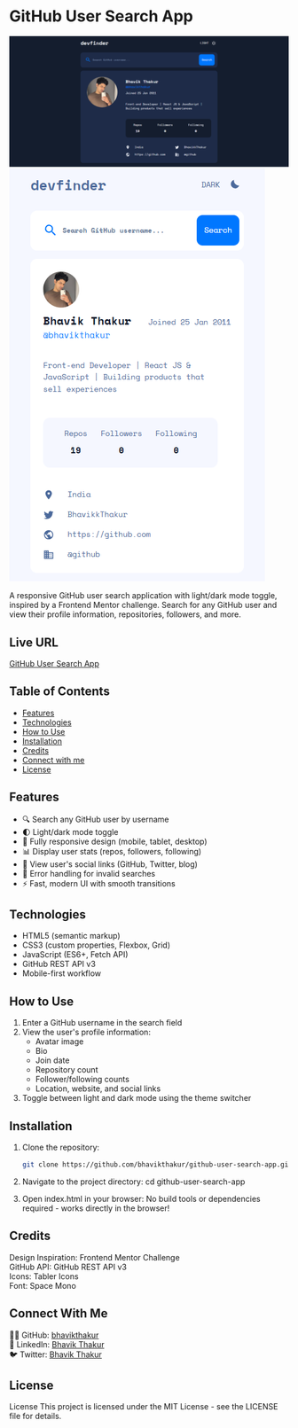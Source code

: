 # GitHub User Search App

![GitHub User Search App Preview](./design/desktop-design.png)
![GitHub User Search App Preview](./design/mobile-design.png)

A responsive GitHub user search application with light/dark mode toggle, inspired by a Frontend Mentor challenge. Search for any GitHub user and view their profile information, repositories, followers, and more.


## Live URL
[GitHub User Search App](https://bhavikthakur.github.io/github-user-search-app/)

## Table of Contents

- [Features](#features)
- [Technologies](#technologies)
- [How to Use](#how-to-use)
- [Installation](#installation)
- [Credits](#credits)
- [Connect with me](#connect-with-me)
- [License](#license)

## Features

- 🔍 Search any GitHub user by username
- 🌓 Light/dark mode toggle
- 📱 Fully responsive design (mobile, tablet, desktop)
- 📊 Display user stats (repos, followers, following)
- 🔗 View user's social links (GitHub, Twitter, blog)
- 🚫 Error handling for invalid searches
- ⚡ Fast, modern UI with smooth transitions

## Technologies

- HTML5 (semantic markup)
- CSS3 (custom properties, Flexbox, Grid)
- JavaScript (ES6+, Fetch API)
- GitHub REST API v3
- Mobile-first workflow

## How to Use

1. Enter a GitHub username in the search field
2. View the user's profile information:
   - Avatar image
   - Bio
   - Join date
   - Repository count
   - Follower/following counts
   - Location, website, and social links
3. Toggle between light and dark mode using the theme switcher

## Installation

1. Clone the repository:
   ```bash
   git clone https://github.com/bhavikthakur/github-user-search-app.git
2. Navigate to the project directory:
   cd github-user-search-app

3. Open index.html in your browser:
   No build tools or dependencies required - works directly in the browser!
   
## Credits
Design Inspiration: Frontend Mentor Challenge <br>
GitHub API: GitHub REST API v3 <br>
Icons: Tabler Icons <br>
Font: Space Mono <br>

##  Connect With Me  
👨‍💻 GitHub: [bhavikthakur](https://github.com/bhavikthakur)  <br>
💼 LinkedIn: [Bhavik Thakur](https://www.linkedin.com/in/bhavik-thakur/)  <br>
🐦 Twitter: [Bhavik Thakur](https://x.com/BhavikkThakur)  <br>


##  License 
License
This project is licensed under the MIT License - see the LICENSE file for details.

